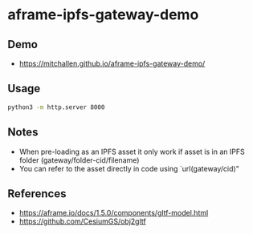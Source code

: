aframe-ipfs-gateway-demo
==

## Demo

* https://mitchallen.github.io/aframe-ipfs-gateway-demo/

## Usage

```sh
python3 -m http.server 8000
```

## Notes

* When pre-loading as an IPFS asset it only work if asset is in an IPFS folder (gateway/folder-cid/filename)
* You can refer to the asset directly in code using `url(gateway/cid)"

## References

* https://aframe.io/docs/1.5.0/components/gltf-model.html
* https://github.com/CesiumGS/obj2gltf 

